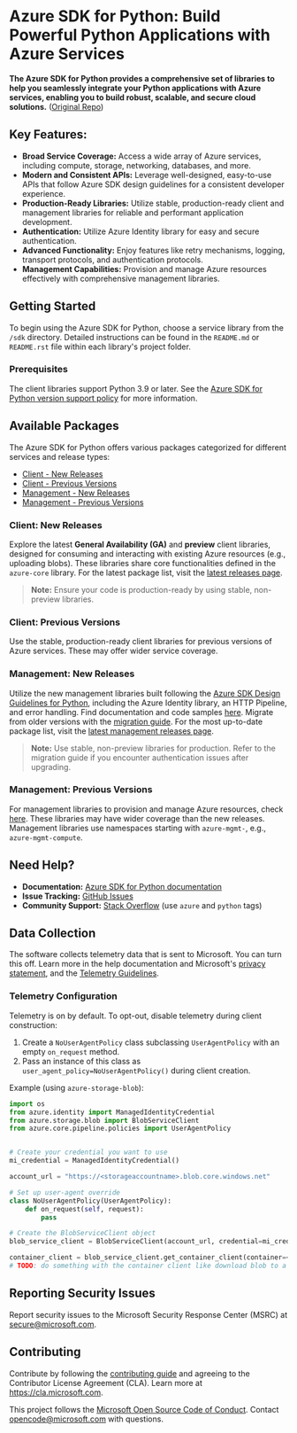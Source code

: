 # Azure SDK for Python: Build Powerful Python Applications with Azure Services

**The Azure SDK for Python provides a comprehensive set of libraries to help you seamlessly integrate your Python applications with Azure services, enabling you to build robust, scalable, and secure cloud solutions.**  ([Original Repo](https://github.com/Azure/azure-sdk-for-python))

## Key Features:

*   **Broad Service Coverage:** Access a wide array of Azure services, including compute, storage, networking, databases, and more.
*   **Modern and Consistent APIs:** Leverage well-designed, easy-to-use APIs that follow Azure SDK design guidelines for a consistent developer experience.
*   **Production-Ready Libraries:** Utilize stable, production-ready client and management libraries for reliable and performant application development.
*   **Authentication:** Utilize Azure Identity library for easy and secure authentication.
*   **Advanced Functionality:** Enjoy features like retry mechanisms, logging, transport protocols, and authentication protocols.
*   **Management Capabilities:** Provision and manage Azure resources effectively with comprehensive management libraries.

## Getting Started

To begin using the Azure SDK for Python, choose a service library from the `/sdk` directory. Detailed instructions can be found in the `README.md` or `README.rst` file within each library's project folder.

### Prerequisites

The client libraries support Python 3.9 or later. See the [Azure SDK for Python version support policy](https://github.com/Azure/azure-sdk-for-python/wiki/Azure-SDKs-Python-version-support-policy) for more information.

## Available Packages

The Azure SDK for Python offers various packages categorized for different services and release types:

*   [Client - New Releases](#client-new-releases)
*   [Client - Previous Versions](#client-previous-versions)
*   [Management - New Releases](#management-new-releases)
*   [Management - Previous Versions](#management-previous-versions)

### Client: New Releases

Explore the latest **General Availability (GA)** and **preview** client libraries, designed for consuming and interacting with existing Azure resources (e.g., uploading blobs). These libraries share core functionalities defined in the `azure-core` library. For the latest package list, visit the [latest releases page](https://azure.github.io/azure-sdk/releases/latest/index.html#python).

>   **Note:** Ensure your code is production-ready by using stable, non-preview libraries.

### Client: Previous Versions

Use the stable, production-ready client libraries for previous versions of Azure services. These may offer wider service coverage.

### Management: New Releases

Utilize the new management libraries built following the [Azure SDK Design Guidelines for Python](https://azure.github.io/azure-sdk/python/guidelines/), including the Azure Identity library, an HTTP Pipeline, and error handling. Find documentation and code samples [here](https://aka.ms/azsdk/python/mgmt). Migrate from older versions with the [migration guide](https://github.com/Azure/azure-sdk-for-python/blob/main/doc/sphinx/mgmt_quickstart.rst#migration-guide). For the most up-to-date package list, visit the [latest management releases page](https://azure.github.io/azure-sdk/releases/latest/mgmt/python.html).

>   **Note:** Use stable, non-preview libraries for production. Refer to the migration guide if you encounter authentication issues after upgrading.

### Management: Previous Versions

For management libraries to provision and manage Azure resources, check [here](https://azure.github.io/azure-sdk/releases/latest/all/python.html). These libraries may have wider coverage than the new releases. Management libraries use namespaces starting with `azure-mgmt-`, e.g., `azure-mgmt-compute`.

## Need Help?

*   **Documentation:** [Azure SDK for Python documentation](https://aka.ms/python-docs)
*   **Issue Tracking:** [GitHub Issues](https://github.com/Azure/azure-sdk-for-python/issues)
*   **Community Support:** [Stack Overflow](https://stackoverflow.com/questions/tagged/azure+python) (use `azure` and `python` tags)

## Data Collection

The software collects telemetry data that is sent to Microsoft. You can turn this off. Learn more in the help documentation and Microsoft's [privacy statement](https://go.microsoft.com/fwlink/?LinkID=824704), and the [Telemetry Guidelines](https://azure.github.io/azure-sdk/general_azurecore.html#telemetry-policy).

### Telemetry Configuration

Telemetry is on by default. To opt-out, disable telemetry during client construction:

1.  Create a `NoUserAgentPolicy` class subclassing `UserAgentPolicy` with an empty `on_request` method.
2.  Pass an instance of this class as `user_agent_policy=NoUserAgentPolicy()` during client creation.

Example (using `azure-storage-blob`):

```python
import os
from azure.identity import ManagedIdentityCredential
from azure.storage.blob import BlobServiceClient
from azure.core.pipeline.policies import UserAgentPolicy


# Create your credential you want to use
mi_credential = ManagedIdentityCredential()

account_url = "https://<storageaccountname>.blob.core.windows.net"

# Set up user-agent override
class NoUserAgentPolicy(UserAgentPolicy):
    def on_request(self, request):
        pass

# Create the BlobServiceClient object
blob_service_client = BlobServiceClient(account_url, credential=mi_credential, user_agent_policy=NoUserAgentPolicy())

container_client = blob_service_client.get_container_client(container=<container_name>)
# TODO: do something with the container client like download blob to a file
```

## Reporting Security Issues

Report security issues to the Microsoft Security Response Center (MSRC) at <secure@microsoft.com>.

## Contributing

Contribute by following the [contributing guide](https://github.com/Azure/azure-sdk-for-python/blob/main/CONTRIBUTING.md) and agreeing to the Contributor License Agreement (CLA). Learn more at https://cla.microsoft.com.

This project follows the [Microsoft Open Source Code of Conduct](https://opensource.microsoft.com/codeofconduct/). Contact [opencode@microsoft.com](mailto:opencode@microsoft.com) with questions.